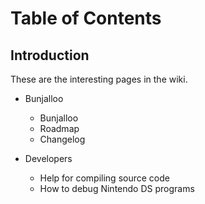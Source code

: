 # Table of Contents

## Introduction

These are the interesting pages in the wiki.

- Bunjalloo

  - Bunjalloo
  - Roadmap
  - Changelog

- Developers

  - Help for compiling source code
  - How to debug Nintendo DS programs
